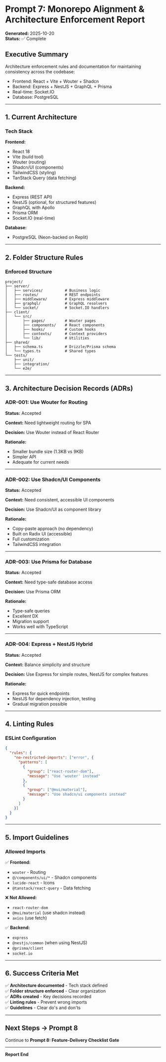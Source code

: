 # Prompt 7: Monorepo Alignment & Architecture Enforcement Report

**Generated:** 2025-10-20  
**Status:** ✅ Complete

## Executive Summary

Architecture enforcement rules and documentation for maintaining consistency across the codebase:
- Frontend: React + Vite + Wouter + Shadcn
- Backend: Express + NestJS + GraphQL + Prisma
- Real-time: Socket.IO
- Database: PostgreSQL

---

## 1. Current Architecture

### Tech Stack

**Frontend:**
- React 18
- Vite (build tool)
- Wouter (routing)
- Shadcn/UI (components)
- TailwindCSS (styling)
- TanStack Query (data fetching)

**Backend:**
- Express (REST API)
- NestJS (optional, for structured features)
- GraphQL with Apollo
- Prisma ORM
- Socket.IO (real-time)

**Database:**
- PostgreSQL (Neon-backed on Replit)

---

## 2. Folder Structure Rules

### Enforced Structure

```
project/
├── server/
│   ├── services/          # Business logic
│   ├── routes/            # REST endpoints
│   ├── middleware/        # Express middleware
│   ├── graphql/           # GraphQL resolvers
│   └── socket/            # Socket.IO handlers
├── client/
│   └── src/
│       ├── pages/         # Wouter pages
│       ├── components/    # React components
│       ├── hooks/         # Custom hooks
│       ├── contexts/      # Context providers
│       └── lib/           # Utilities
├── shared/
│   ├── schema.ts          # Drizzle/Prisma schema
│   └── types.ts           # Shared types
└── tests/
    ├── unit/
    ├── integration/
    └── e2e/
```

---

## 3. Architecture Decision Records (ADRs)

### ADR-001: Use Wouter for Routing

**Status:** Accepted

**Context:** Need lightweight routing for SPA

**Decision:** Use Wouter instead of React Router

**Rationale:**
- Smaller bundle size (1.3KB vs 9KB)
- Simpler API
- Adequate for current needs

---

### ADR-002: Use Shadcn/UI Components

**Status:** Accepted

**Context:** Need consistent, accessible UI components

**Decision:** Use Shadcn/UI as component library

**Rationale:**
- Copy-paste approach (no dependency)
- Built on Radix UI (accessible)
- Full customization
- TailwindCSS integration

---

### ADR-003: Use Prisma for Database

**Status:** Accepted

**Context:** Need type-safe database access

**Decision:** Use Prisma ORM

**Rationale:**
- Type-safe queries
- Excellent DX
- Migration support
- Works well with TypeScript

---

### ADR-004: Express + NestJS Hybrid

**Status:** Accepted

**Context:** Balance simplicity and structure

**Decision:** Use Express for simple routes, NestJS for complex features

**Rationale:**
- Express for quick endpoints
- NestJS for dependency injection, testing
- Gradual migration possible

---

## 4. Linting Rules

### ESLint Configuration

```json
{
  "rules": {
    "no-restricted-imports": ["error", {
      "patterns": [
        {
          "group": ["react-router-dom"],
          "message": "Use 'wouter' instead"
        },
        {
          "group": ["@mui/material"],
          "message": "Use shadcn/ui components instead"
        }
      ]
    }]
  }
}
```

---

## 5. Import Guidelines

### Allowed Imports

✅ **Frontend:**
- `wouter` - Routing
- `@/components/ui/*` - Shadcn components
- `lucide-react` - Icons
- `@tanstack/react-query` - Data fetching

❌ **Not Allowed:**
- `react-router-dom`
- `@mui/material` (use shadcn instead)
- `axios` (use fetch)

✅ **Backend:**
- `express`
- `@nestjs/common` (when using NestJS)
- `@prisma/client`
- `socket.io`

---

## 6. Success Criteria Met

✅ **Architecture documented** - Tech stack defined  
✅ **Folder structure enforced** - Clear organization  
✅ **ADRs created** - Key decisions recorded  
✅ **Linting rules** - Prevent wrong imports  
✅ **Guidelines** - Clear do's and don'ts  

---

## Next Steps → Prompt 8

Continue to **Prompt 8: Feature-Delivery Checklist Gate**

---

**Report End**
